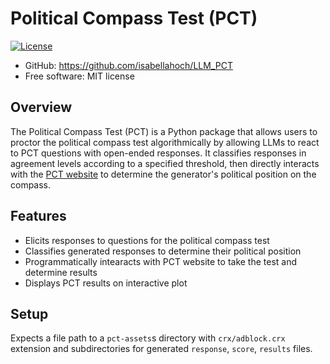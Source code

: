 # Political Compass Test (PCT)

[![License](https://img.shields.io/badge/license-MIT-blue.svg)](https://opensource.org/licenses/MIT)

* GitHub: https://github.com/isabellahoch/LLM_PCT
* Free software: MIT license

## Overview

The Political Compass Test (PCT) is a Python package that allows users to proctor the political compass test algorithmically by allowing LLMs to react to PCT questions with open-ended responses. It classifies responses in agreement levels according to a specified threshold, then directly interacts with the [PCT website](https://www.politicalcompass.org/test) to determine the generator's political position on the compass.

## Features

- Elicits responses to questions for the political compass test
- Classifies generated responses to determine their political position
- Programmatically intearacts with PCT website to take the test and determine results
- Displays PCT results on interactive plot

## Setup

Expects a file path to a `pct-assets`s directory with `crx/adblock.crx` extension and subdirectories for generated `response`, `score`, `results` files.
